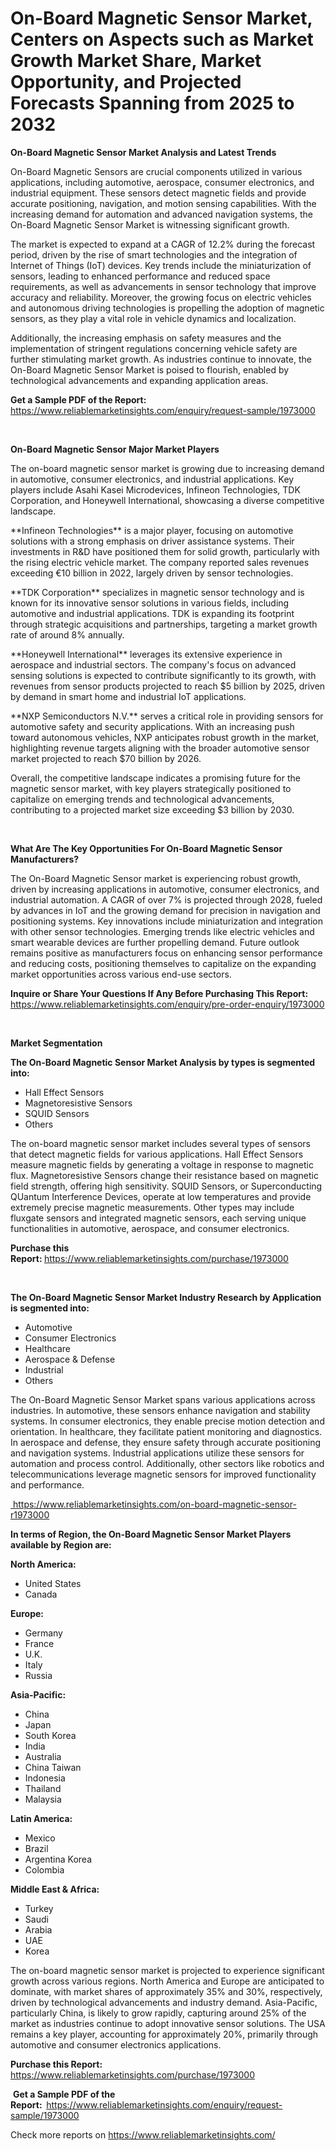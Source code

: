 <p><h1>On-Board Magnetic Sensor Market, Centers on Aspects such as Market Growth Market Share, Market Opportunity, and Projected Forecasts Spanning from 2025 to 2032</h1></p><p><strong>On-Board Magnetic Sensor Market Analysis and Latest Trends</strong></p>
<p><p>On-Board Magnetic Sensors are crucial components utilized in various applications, including automotive, aerospace, consumer electronics, and industrial equipment. These sensors detect magnetic fields and provide accurate positioning, navigation, and motion sensing capabilities. With the increasing demand for automation and advanced navigation systems, the On-Board Magnetic Sensor Market is witnessing significant growth.</p><p>The market is expected to expand at a CAGR of 12.2% during the forecast period, driven by the rise of smart technologies and the integration of Internet of Things (IoT) devices. Key trends include the miniaturization of sensors, leading to enhanced performance and reduced space requirements, as well as advancements in sensor technology that improve accuracy and reliability. Moreover, the growing focus on electric vehicles and autonomous driving technologies is propelling the adoption of magnetic sensors, as they play a vital role in vehicle dynamics and localization.</p><p>Additionally, the increasing emphasis on safety measures and the implementation of stringent regulations concerning vehicle safety are further stimulating market growth. As industries continue to innovate, the On-Board Magnetic Sensor Market is poised to flourish, enabled by technological advancements and expanding application areas.</p></p>
<p><strong>Get a Sample PDF of the Report:&nbsp;</strong> <a href="https://www.reliablemarketinsights.com/enquiry/request-sample/1973000?utm_campaign=2381&utm_medium=2&utm_source=Github&utm_content=ia&utm_term=13022025&utm_id=on-board-magnetic-sensor">https://www.reliablemarketinsights.com/enquiry/request-sample/1973000</a></p>
<p>&nbsp;</p>
<p><strong>On-Board Magnetic Sensor Major Market Players</strong></p>
<p><p>The on-board magnetic sensor market is growing due to increasing demand in automotive, consumer electronics, and industrial applications. Key players include Asahi Kasei Microdevices, Infineon Technologies, TDK Corporation, and Honeywell International, showcasing a diverse competitive landscape.</p><p>**Infineon Technologies** is a major player, focusing on automotive solutions with a strong emphasis on driver assistance systems. Their investments in R&D have positioned them for solid growth, particularly with the rising electric vehicle market. The company reported sales revenues exceeding €10 billion in 2022, largely driven by sensor technologies.</p><p>**TDK Corporation** specializes in magnetic sensor technology and is known for its innovative sensor solutions in various fields, including automotive and industrial applications. TDK is expanding its footprint through strategic acquisitions and partnerships, targeting a market growth rate of around 8% annually.</p><p>**Honeywell International** leverages its extensive experience in aerospace and industrial sectors. The company's focus on advanced sensing solutions is expected to contribute significantly to its growth, with revenues from sensor products projected to reach $5 billion by 2025, driven by demand in smart home and industrial IoT applications.</p><p>**NXP Semiconductors N.V.** serves a critical role in providing sensors for automotive safety and security applications. With an increasing push toward autonomous vehicles, NXP anticipates robust growth in the market, highlighting revenue targets aligning with the broader automotive sensor market projected to reach $70 billion by 2026.</p><p>Overall, the competitive landscape indicates a promising future for the magnetic sensor market, with key players strategically positioned to capitalize on emerging trends and technological advancements, contributing to a projected market size exceeding $3 billion by 2030.</p></p>
<p>&nbsp;</p>
<p><strong>What Are The Key Opportunities For On-Board Magnetic Sensor Manufacturers?</strong></p>
<p><p>The On-Board Magnetic Sensor market is experiencing robust growth, driven by increasing applications in automotive, consumer electronics, and industrial automation. A CAGR of over 7% is projected through 2028, fueled by advances in IoT and the growing demand for precision in navigation and positioning systems. Key innovations include miniaturization and integration with other sensor technologies. Emerging trends like electric vehicles and smart wearable devices are further propelling demand. Future outlook remains positive as manufacturers focus on enhancing sensor performance and reducing costs, positioning themselves to capitalize on the expanding market opportunities across various end-use sectors.</p></p>
<p><strong>Inquire or Share Your Questions If Any Before Purchasing This Report:</strong> <a href="https://www.reliablemarketinsights.com/enquiry/pre-order-enquiry/1973000?utm_campaign=2381&utm_medium=2&utm_source=Github&utm_content=ia&utm_term=13022025&utm_id=on-board-magnetic-sensor">https://www.reliablemarketinsights.com/enquiry/pre-order-enquiry/1973000</a></p>
<p>&nbsp;</p>
<p><strong>Market Segmentation</strong></p>
<p><strong>The On-Board Magnetic Sensor Market Analysis by types is segmented into:</strong></p>
<p><ul><li>Hall Effect Sensors</li><li>Magnetoresistive Sensors</li><li>SQUID Sensors</li><li>Others</li></ul></p>
<p><p>The on-board magnetic sensor market includes several types of sensors that detect magnetic fields for various applications. Hall Effect Sensors measure magnetic fields by generating a voltage in response to magnetic flux. Magnetoresistive Sensors change their resistance based on magnetic field strength, offering high sensitivity. SQUID Sensors, or Superconducting QUantum Interference Devices, operate at low temperatures and provide extremely precise magnetic measurements. Other types may include fluxgate sensors and integrated magnetic sensors, each serving unique functionalities in automotive, aerospace, and consumer electronics.</p></p>
<p><strong>Purchase this Report:&nbsp;</strong><a href="https://www.reliablemarketinsights.com/purchase/1973000?utm_campaign=2381&utm_medium=2&utm_source=Github&utm_content=ia&utm_term=13022025&utm_id=on-board-magnetic-sensor">https://www.reliablemarketinsights.com/purchase/1973000</a></p>
<p>&nbsp;</p>
<p><strong>The On-Board Magnetic Sensor Market Industry Research by Application is segmented into:</strong></p>
<p><ul><li>Automotive</li><li>Consumer Electronics</li><li>Healthcare</li><li>Aerospace & Defense</li><li>Industrial</li><li>Others</li></ul></p>
<p><p>The On-Board Magnetic Sensor Market spans various applications across industries. In automotive, these sensors enhance navigation and stability systems. In consumer electronics, they enable precise motion detection and orientation. In healthcare, they facilitate patient monitoring and diagnostics. In aerospace and defense, they ensure safety through accurate positioning and navigation systems. Industrial applications utilize these sensors for automation and process control. Additionally, other sectors like robotics and telecommunications leverage magnetic sensors for improved functionality and performance.</p></p>
<p><a href="https://www.reliablemarketinsights.com/on-board-magnetic-sensor-r1973000?utm_campaign=2381&utm_medium=2&utm_source=Github&utm_content=ia&utm_term=13022025&utm_id=on-board-magnetic-sensor">&nbsp;https://www.reliablemarketinsights.com/on-board-magnetic-sensor-r1973000</a></p>
<p><strong>In terms of Region, the On-Board Magnetic Sensor Market Players available by Region are:</strong></p>
<p>
    <p> <strong> North America: </strong>
        <ul>
            <li>United States</li>
            <li>Canada</li>
        </ul>
        </p> 
    <p> <strong> Europe: </strong>
        <ul>
            <li>Germany</li>
            <li>France</li>
            <li>U.K.</li>
            <li>Italy</li>
            <li>Russia</li>
        </ul>
        </p> 
    <p> <strong> Asia-Pacific: </strong>
        <ul>
            <li>China</li>
            <li>Japan</li>
            <li>South Korea</li>
            <li>India</li>
            <li>Australia</li>
            <li>China Taiwan</li>
            <li>Indonesia</li>
            <li>Thailand</li>
            <li>Malaysia</li>
        </ul>
        </p> 
    <p> <strong> Latin America: </strong>
        <ul>
            <li>Mexico</li>
            <li>Brazil</li>
            <li>Argentina Korea</li>
            <li>Colombia</li>
        </ul>
        </p> 
    <p> <strong> Middle East & Africa: </strong>
        <ul>
            <li>Turkey</li>
            <li>Saudi</li>
            <li>Arabia</li>
            <li>UAE</li>
            <li>Korea</li>
        </ul>
    </p>
    </p>
<p><p>The on-board magnetic sensor market is projected to experience significant growth across various regions. North America and Europe are anticipated to dominate, with market shares of approximately 35% and 30%, respectively, driven by technological advancements and industry demand. Asia-Pacific, particularly China, is likely to grow rapidly, capturing around 25% of the market as industries continue to adopt innovative sensor solutions. The USA remains a key player, accounting for approximately 20%, primarily through automotive and consumer electronics applications.</p></p>
<p><strong>Purchase this Report: </strong><a href="https://www.reliablemarketinsights.com/purchase/1973000?utm_campaign=2381&utm_medium=2&utm_source=Github&utm_content=ia&utm_term=13022025&utm_id=on-board-magnetic-sensor">https://www.reliablemarketinsights.com/purchase/1973000</a></p>
<p>&nbsp;<strong>Get a Sample PDF of the Report:&nbsp;&nbsp;</strong><a href="https://www.reliablemarketinsights.com/enquiry/request-sample/1973000?utm_campaign=2381&utm_medium=2&utm_source=Github&utm_content=ia&utm_term=13022025&utm_id=on-board-magnetic-sensor">https://www.reliablemarketinsights.com/enquiry/request-sample/1973000</a></p>
<p><strong></strong></p>
<p>Check more reports on <a href="https://www.reliablemarketinsights.com/?utm_campaign=2381&utm_medium=2&utm_source=Github&utm_content=ia&utm_term=13022025&utm_id=on-board-magnetic-sensor">https://www.reliablemarketinsights.com/</a></p>